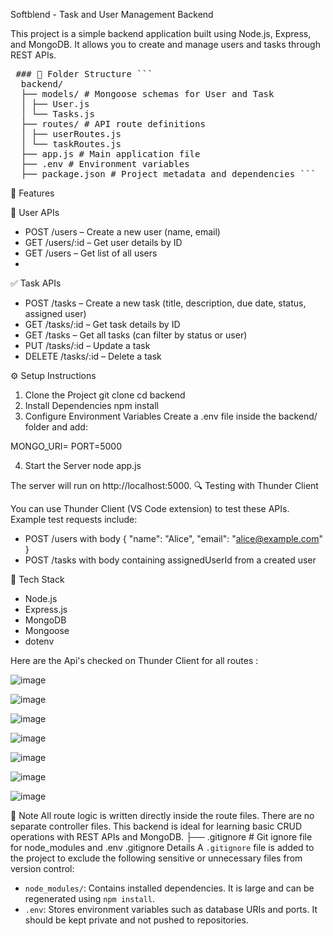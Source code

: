 Softblend - Task and User Management Backend

This project is a simple backend application built using Node.js, Express, and MongoDB. It allows you to create and manage users and tasks through REST APIs.


<pre> ### 📁 Folder Structure ``` 
  backend/ 
  ├── models/ # Mongoose schemas for User and Task 
  │ ├── User.js 
  │ └── Tasks.js 
  ├── routes/ # API route definitions 
  │ ├── userRoutes.js 
  │ └── taskRoutes.js 
  ├── app.js # Main application file 
  ├── .env # Environment variables 
  ├── package.json # Project metadata and dependencies ``` 
</pre>
  
🚀 Features

👤 User APIs
- POST /users – Create a new user (name, email)
- GET /users/:id – Get user details by ID
- GET /users – Get list of all users
- 
✅ Task APIs
- POST /tasks – Create a new task (title, description, due date, status, assigned user)
- GET /tasks/:id – Get task details by ID
- GET /tasks – Get all tasks (can filter by status or user)
- PUT /tasks/:id – Update a task
- DELETE /tasks/:id – Delete a task

  
⚙️ Setup Instructions
1. Clone the Project
git clone <your-repo-url>
cd backend
2. Install Dependencies
npm install
3. Configure Environment Variables
Create a .env file inside the backend/ folder and add:

  MONGO_URI=<your-mongodb-connection-url>
  PORT=5000

4. Start the Server
node app.js

The server will run on http://localhost:5000.
🔍 Testing with Thunder Client

You can use Thunder Client (VS Code extension) to test these APIs. Example test requests include:
- POST /users with body { "name": "Alice", "email": "alice@example.com" }
- POST /tasks with body containing assignedUserId from a created user


🧱 Tech Stack
- Node.js
- Express.js
- MongoDB
- Mongoose
- dotenv

Here are the Api's checked on Thunder Client for all routes : 

![image](https://github.com/user-attachments/assets/e879ca73-fb51-4770-8a09-e1df8db93e93)

![image](https://github.com/user-attachments/assets/25226b93-d4d8-4228-a5e0-0c318e6e2229)

![image](https://github.com/user-attachments/assets/661d8fc4-b0ed-4328-b914-1396bf79f396)

![image](https://github.com/user-attachments/assets/169029e7-90a3-4e12-9c26-6ea4623ef7c4)

![image](https://github.com/user-attachments/assets/1e3cbbe6-a1fb-4a75-98de-54a597bad3d3)

![image](https://github.com/user-attachments/assets/61a7ad9d-54f1-476e-83e1-dbba9d401ae9)

![image](https://github.com/user-attachments/assets/47a422b3-ae2f-4f2d-91f0-2ef0212f3313)



📌 Note
All route logic is written directly inside the route files. There are no separate controller files. This backend is ideal for learning basic CRUD operations with REST APIs and MongoDB.
├── .gitignore        # Git ignore file for node_modules and .env
.gitignore Details
A `.gitignore` file is added to the project to exclude the following sensitive or unnecessary files from version control:

- `node_modules/`: Contains installed dependencies. It is large and can be regenerated using `npm install`.
- `.env`: Stores environment variables such as database URIs and ports. It should be kept private and not pushed to repositories.
